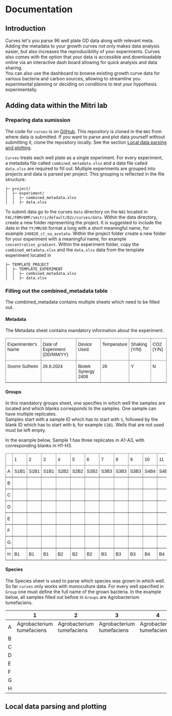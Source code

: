 # Documentation

## Introduction

Curves let's you parse 96 well plate OD data along with relevant meta. Adding the metadata to your growth curves not only makes data analysis easier, but also increases the reproducibility of your experiments. Curves also comes with the option that your data is accessible and downloadable online via an interactive dash board allowing for quick analysis and data sharing.  
You can also use the dashboard to browse existing growth curve data for various bacteria and carbon sources, allowing to streamline you experimental planning or deciding on conditions to test your hypothesis experimentally. 

## Adding data within the Mitri lab

### Preparing data sumission

The code for `curves` is on [GitHub](https://github.com/nahanoo/curves). This repository is cloned in the `NAS` from where data is submitted. If you want to parse and plot data yourself without submitting it, clone the repository locally. See the section [Local data parsing and plotting](#local-data-parsing-and-plotting). 

`Curves` treats each well plate as a single experiment. For every experiment, a metadata file called `combined_metadata.xlsx` and a data file called `data.xlsx` are required to fill out. Multiple experiments are grouped into projects and data is parsed per project. This grouping is reflected in the file structure: 

```data/
├─ project/
│  ├─ experiment/
│  │  ├─ combined_metadata.xlsx
│  │  ├─ data.xlsx
```

To submit data go to the curves `data` directory on the `NAS` located in `FAC/FBM/DMF/smitri/default/D2c/curves/data`. Within the data directory, create a new folder representing the project. It is suggested to include the date in the `YY/MM/DD` format a long with a short meaningful name, for example `240820_ct_oa_acetate`. Within the project folder create a new folder for your experiment with a meaningful name, for example `concentration_gradient`. Within the experiment folder, copy the `combined_metadata.xlsx` and the `data.xlsx` data from the template experiment located in 
```data/
├─ TEMPLATE_PROJECT
│  ├─ TEMPLATE_EXPERIMENT
│  │  ├─ combined_metadata.xlsx
│  │  ├─ data.xlsx
``` 

### Filling out the combined_metadata table

The combined_metadata contains multiple sheets which need to be filled out.

#### Metadata

The Metadata sheet contains mandatory information about the experiment.  

<style type="text/css">
.tg  {border-collapse:collapse;border-spacing:0;}
.tg td{border-color:black;border-style:solid;border-width:1px;font-family:Arial, sans-serif;font-size:14px;
  overflow:hidden;padding:10px 5px;word-break:normal;}
.tg th{border-color:black;border-style:solid;border-width:1px;font-family:Arial, sans-serif;font-size:14px;
  font-weight:normal;overflow:hidden;padding:10px 5px;word-break:normal;}
.tg .tg-0pky{border-color:inherit;text-align:left;vertical-align:top}
</style>
<table class="tg"><thead>
  <tr>
    <th class="tg-0pky">Experimenter's Name</th>
    <th class="tg-0pky">Date of Experiment (DD/MM/YY)</th>
    <th class="tg-0pky">Device Used</th>
    <th class="tg-0pky">Temperature</th>
    <th class="tg-0pky">Shaking (Y/N)</th>
    <th class="tg-0pky">CO2 (Y/N)</th>
  </tr></thead>
<tbody>
  <tr>
    <td class="tg-0pky">Snorre Sulheim</td>
    <td class="tg-0pky">26.6.2024</td>
    <td class="tg-0pky">Biotek Synergy 2408</td>
    <td class="tg-0pky">28</td>
    <td class="tg-0pky">Y</td>
    <td class="tg-0pky">N</td>
  </tr>
</tbody>
</table>

#### Groups

In this mandatory groups sheet, one specifies in which well the samples are located and which blanks corresponds to the samples. One sample can have multiple replicates.  
Samples start with a sample ID which has to start with `S`, followed by the blank ID which has to start with `B`, for example `S1B1`. Wells that are not used must be left empty.

In the example below, Sample 1 has three replicates in A1-A3, with corresponding blanks in H1-H3.  

<style type="text/css">
.tg  {border-collapse:collapse;border-spacing:0;}
.tg td{border-color:black;border-style:solid;border-width:1px;font-family:Arial, sans-serif;font-size:14px;
  overflow:hidden;padding:10px 5px;word-break:normal;}
.tg th{border-color:black;border-style:solid;border-width:1px;font-family:Arial, sans-serif;font-size:14px;
  font-weight:normal;overflow:hidden;padding:10px 5px;word-break:normal;}
.tg .tg-0pky{border-color:inherit;text-align:left;vertical-align:top}
</style>
<table class="tg"><thead>
  <tr>
    <th class="tg-0pky"></th>
    <th class="tg-0pky">1</th>
    <th class="tg-0pky">2</th>
    <th class="tg-0pky">3</th>
    <th class="tg-0pky">4</th>
    <th class="tg-0pky">5</th>
    <th class="tg-0pky">6</th>
    <th class="tg-0pky">7</th>
    <th class="tg-0pky">8</th>
    <th class="tg-0pky">9</th>
    <th class="tg-0pky">10</th>
    <th class="tg-0pky">11</th>
    <th class="tg-0pky">12</th>
  </tr></thead>
<tbody>
  <tr>
    <td class="tg-0pky">A</td>
    <td class="tg-0pky">S1B1</td>
    <td class="tg-0pky">S1B1</td>
    <td class="tg-0pky">S1B1</td>
    <td class="tg-0pky">S2B2</td>
    <td class="tg-0pky">S2B2</td>
    <td class="tg-0pky">S2B2</td>
    <td class="tg-0pky">S3B3</td>
    <td class="tg-0pky">S3B3</td>
    <td class="tg-0pky">S3B3</td>
    <td class="tg-0pky">S4B4</td>
    <td class="tg-0pky">S4B4</td>
    <td class="tg-0pky">S4B4</td>
  </tr>
  <tr>
    <td class="tg-0pky">B</td>
    <td class="tg-0pky"></td>
    <td class="tg-0pky"></td>
    <td class="tg-0pky"></td>
    <td class="tg-0pky"></td>
    <td class="tg-0pky"></td>
    <td class="tg-0pky"></td>
    <td class="tg-0pky"></td>
    <td class="tg-0pky"></td>
    <td class="tg-0pky"></td>
    <td class="tg-0pky"></td>
    <td class="tg-0pky"></td>
    <td class="tg-0pky"></td>
  </tr>
  <tr>
    <td class="tg-0pky">C</td>
    <td class="tg-0pky"></td>
    <td class="tg-0pky"></td>
    <td class="tg-0pky"></td>
    <td class="tg-0pky"></td>
    <td class="tg-0pky"></td>
    <td class="tg-0pky"></td>
    <td class="tg-0pky"></td>
    <td class="tg-0pky"></td>
    <td class="tg-0pky"></td>
    <td class="tg-0pky"></td>
    <td class="tg-0pky"></td>
    <td class="tg-0pky"></td>
  </tr>
  <tr>
    <td class="tg-0pky">D</td>
    <td class="tg-0pky"></td>
    <td class="tg-0pky"></td>
    <td class="tg-0pky"></td>
    <td class="tg-0pky"></td>
    <td class="tg-0pky"></td>
    <td class="tg-0pky"></td>
    <td class="tg-0pky"></td>
    <td class="tg-0pky"></td>
    <td class="tg-0pky"></td>
    <td class="tg-0pky"></td>
    <td class="tg-0pky"></td>
    <td class="tg-0pky"></td>
  </tr>
  <tr>
    <td class="tg-0pky">E</td>
    <td class="tg-0pky"></td>
    <td class="tg-0pky"></td>
    <td class="tg-0pky"></td>
    <td class="tg-0pky"></td>
    <td class="tg-0pky"></td>
    <td class="tg-0pky"></td>
    <td class="tg-0pky"></td>
    <td class="tg-0pky"></td>
    <td class="tg-0pky"></td>
    <td class="tg-0pky"></td>
    <td class="tg-0pky"></td>
    <td class="tg-0pky"></td>
  </tr>
  <tr>
    <td class="tg-0pky">F</td>
    <td class="tg-0pky"></td>
    <td class="tg-0pky"></td>
    <td class="tg-0pky"></td>
    <td class="tg-0pky"></td>
    <td class="tg-0pky"></td>
    <td class="tg-0pky"></td>
    <td class="tg-0pky"></td>
    <td class="tg-0pky"></td>
    <td class="tg-0pky"></td>
    <td class="tg-0pky"></td>
    <td class="tg-0pky"></td>
    <td class="tg-0pky"></td>
  </tr>
  <tr>
    <td class="tg-0pky">G</td>
    <td class="tg-0pky"></td>
    <td class="tg-0pky"></td>
    <td class="tg-0pky"></td>
    <td class="tg-0pky"></td>
    <td class="tg-0pky"></td>
    <td class="tg-0pky"></td>
    <td class="tg-0pky"></td>
    <td class="tg-0pky"></td>
    <td class="tg-0pky"></td>
    <td class="tg-0pky"></td>
    <td class="tg-0pky"></td>
    <td class="tg-0pky"></td>
  </tr>
  <tr>
    <td class="tg-0pky">H</td>
    <td class="tg-0pky">B1</td>
    <td class="tg-0pky">B1</td>
    <td class="tg-0pky">B1</td>
    <td class="tg-0pky">B2</td>
    <td class="tg-0pky">B2</td>
    <td class="tg-0pky">B2</td>
    <td class="tg-0pky">B3</td>
    <td class="tg-0pky">B3</td>
    <td class="tg-0pky">B3</td>
    <td class="tg-0pky">B4</td>
    <td class="tg-0pky">B4</td>
    <td class="tg-0pky">B4</td>
  </tr>
</tbody></table>

#### Species

The Species sheet is used to parse which species was grown in which well. So far `curves` only works with monoculture data. For every well specified in `Group` one must define the full name of the grown bacteria. In the example below, all samples filled out before in `Groups` are Agrobacterium tumefaciens.  

<table><thead>
  <tr>
    <th></th>
    <th>1</th>
    <th>2</th>
    <th>3</th>
    <th>4</th>
    <th>5</th>
    <th>6</th>
    <th>7</th>
    <th>8</th>
    <th>9</th>
    <th>10</th>
    <th>11</th>
    <th>12</th>
  </tr></thead>
<tbody>
  <tr>
    <td>A</td>
    <td>Agrobacterium tumefaciens</td>
    <td>Agrobacterium tumefaciens</td>
    <td>Agrobacterium tumefaciens</td>
    <td>Agrobacterium tumefaciens</td>
    <td>Agrobacterium tumefaciens</td>
    <td>Agrobacterium tumefaciens</td>
    <td>Agrobacterium tumefaciens</td>
    <td>Agrobacterium tumefaciens</td>
    <td>Agrobacterium tumefaciens</td>
    <td>Agrobacterium tumefaciens</td>
    <td>Agrobacterium tumefaciens</td>
    <td>Agrobacterium tumefaciens</td>
  </tr>
  <tr>
    <td>B</td>
    <td></td>
    <td></td>
    <td></td>
    <td></td>
    <td></td>
    <td></td>
    <td></td>
    <td></td>
    <td></td>
    <td></td>
    <td></td>
    <td></td>
  </tr>
  <tr>
    <td>C</td>
    <td></td>
    <td></td>
    <td></td>
    <td></td>
    <td></td>
    <td></td>
    <td></td>
    <td></td>
    <td></td>
    <td></td>
    <td></td>
    <td></td>
  </tr>
  <tr>
    <td>D</td>
    <td></td>
    <td></td>
    <td></td>
    <td></td>
    <td></td>
    <td></td>
    <td></td>
    <td></td>
    <td></td>
    <td></td>
    <td></td>
    <td></td>
  </tr>
  <tr>
    <td>E</td>
    <td></td>
    <td></td>
    <td></td>
    <td></td>
    <td></td>
    <td></td>
    <td></td>
    <td></td>
    <td></td>
    <td></td>
    <td></td>
    <td></td>
  </tr>
  <tr>
    <td>F</td>
    <td></td>
    <td></td>
    <td></td>
    <td></td>
    <td></td>
    <td></td>
    <td></td>
    <td></td>
    <td></td>
    <td></td>
    <td></td>
    <td></td>
  </tr>
  <tr>
    <td>G</td>
    <td></td>
    <td></td>
    <td></td>
    <td></td>
    <td></td>
    <td></td>
    <td></td>
    <td></td>
    <td></td>
    <td></td>
    <td></td>
    <td></td>
  </tr>
  <tr>
    <td>H</td>
    <td></td>
    <td></td>
    <td></td>
    <td></td>
    <td></td>
    <td></td>
    <td></td>
    <td></td>
    <td></td>
    <td></td>
    <td></td>
    <td></td>
  </tr>
</tbody></table>

## Local data parsing and plotting


